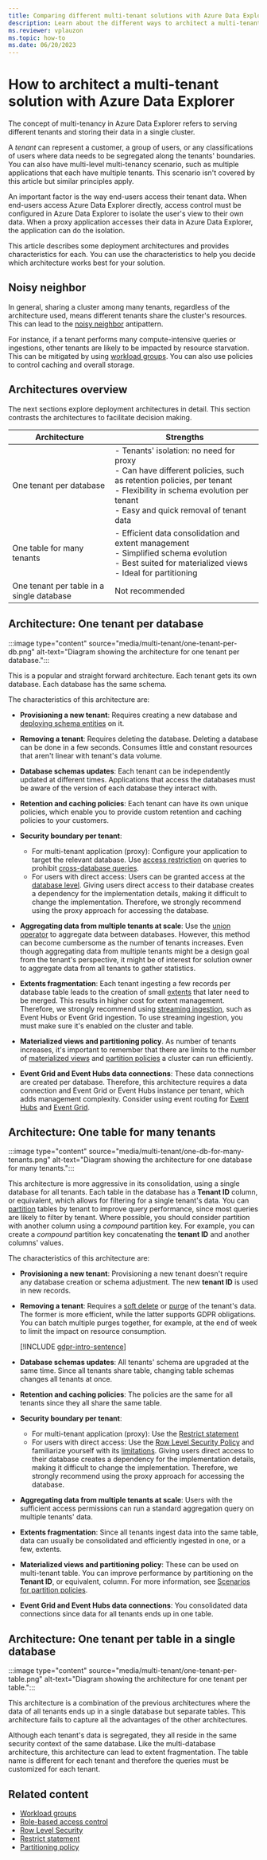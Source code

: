 ```yaml
---
title: Comparing different multi-tenant solutions with Azure Data Explorer
description: Learn about the different ways to architect a multi-tenant solution in Azure Data Explorer.
ms.reviewer: vplauzon
ms.topic: how-to
ms.date: 06/20/2023
---
```

# How to architect a multi-tenant solution with Azure Data Explorer

The concept of multi-tenancy in Azure Data Explorer refers to serving different tenants and storing their data in a single cluster.

A *tenant* can represent a customer, a group of users, or any classifications of users where data needs to be segregated along the tenants' boundaries. You can also have multi-level multi-tenancy scenario, such as multiple applications that each have multiple tenants. This scenario isn't covered by this article but similar principles apply.

An important factor is the way end-users access their tenant data. When end-users access Azure Data Explorer directly, access control must be configured in Azure Data Explorer to isolate the user's view to their own data. When a proxy application accesses their data in Azure Data Explorer, the application can do the isolation.

This article describes some deployment architectures and provides characteristics for each. You can use the characteristics to help you decide which architecture works best for your solution.

## Noisy neighbor

In general, sharing a cluster among many tenants, regardless of the architecture used, means different tenants share the cluster's resources. This can lead to the [noisy neighbor](/azure/architecture/antipatterns/noisy-neighbor/noisy-neighbor) antipattern.

For instance, if a tenant performs many compute-intensive queries or ingestions, other tenants are likely to be impacted by resource starvation. This can be mitigated by using [workload groups](/kusto/management/workload-groups?view=azure-data-explorer&preserve-view=true). You can also use policies to control caching and overall storage.

## Architectures overview

The next sections explore deployment architectures in detail.  This section contrasts the architectures to facilitate decision making.

|Architecture|Strengths|
|---|---|
|One tenant per database|- Tenants' isolation:  no need for proxy<br />- Can have different policies, such as retention policies, per tenant<br />- Flexibility in schema evolution per tenant<br />- Easy and quick removal of tenant data|
|One table for many tenants|- Efficient data consolidation and extent management<br />- Simplified schema evolution<br />- Best suited for materialized views<br />- Ideal for partitioning|
|One tenant per table in a single database|Not recommended|

## Architecture: One tenant per database

:::image type="content" source="media/multi-tenant/one-tenant-per-db.png" alt-text="Diagram showing the architecture for one tenant per database.":::

This is a popular and straight forward architecture. Each tenant gets its own database. Each database has the same schema.

The characteristics of this architecture are:

* **Provisioning a new tenant**: Requires creating a new database and [deploying schema entities](automated-deploy-overview.md#deploy-schema-entities) on it.

* **Removing a tenant**: Requires deleting the database. Deleting a database can be done in a few seconds. Consumes little and constant resources that aren't linear with tenant's data volume.

* **Database schemas updates**: Each tenant can be independently updated at different times. Applications that access the databases must be aware of the version of each database they interact with.

* **Retention and caching policies**: Each tenant can have its own unique policies, which enable you to provide custom retention and caching policies to your customers.

* **Security boundary per tenant**:
  * For multi-tenant application (proxy): Configure your application to target the relevant database. Use [access restriction](/kusto/query/cross-cluster-or-database-queries?view=azure-data-explorer&preserve-view=true#qualified-names-and-restrict-access-statements) on queries to prohibit [cross-database queries](/kusto/query/cross-cluster-or-database-queries?view=azure-data-explorer&preserve-view=true).
  * For users with direct access: Users can be granted access at the [database level](/kusto/access-control/role-based-access-control?view=azure-data-explorer&preserve-view=true). Giving users direct access to their database creates a dependency for the implementation details, making it difficult to change the implementation. Therefore, we strongly recommend using the proxy approach for accessing the database.

* **Aggregating data from multiple tenants at scale**: Use the [union operator](/kusto/query/union-operator?view=azure-data-explorer&preserve-view=true) to aggregate data between databases. However, this method can become cumbersome as the number of tenants increases. Even though aggregating data from multiple tenants might be a design goal from the tenant's perspective, it might be of interest for solution owner to aggregate data from all tenants to gather statistics.

* **Extents fragmentation**: Each tenant ingesting a few records per database table leads to the creation of small [extents](/kusto/management/extents-overview?view=azure-data-explorer&preserve-view=true) that later need to be merged. This results in higher cost for extent management. Therefore, we strongly recommend using [streaming ingestion](ingest-data-streaming.md), such as Event Hubs or Event Grid ingestion. To use streaming ingestion, you must make sure it's enabled on the cluster and table.

* **Materialized views and partitioning policy**. As number of tenants increases, it's important to remember that there are limits to the number of [materialized views](/kusto/management/materialized-views/materialized-view-overview?view=azure-data-explorer&preserve-view=true#performance-considerations) and [partition policies](/kusto/management/partitioning-policy?view=azure-data-explorer&preserve-view=true#supported-scenarios) a cluster can run efficiently.

* **Event Grid and Event Hubs data connections**: These data connections are created per database. Therefore, this architecture requires a data connection and Event Grid or Event Hubs instance per tenant, which adds management complexity. Consider using event routing for [Event Hubs](ingest-data-event-hub-overview.md#events-routing) and [Event Grid](ingest-data-event-grid-overview.md#events-routing).

## Architecture: One table for many tenants

:::image type="content" source="media/multi-tenant/one-db-for-many-tenants.png" alt-text="Diagram showing the architecture for one database for many tenants.":::

This architecture is more aggressive in its consolidation, using a single database for all tenants. Each table in the database has a **Tenant ID** column, or equivalent, which allows for filtering for a single tenant's data. You can [partition](/kusto/management/partitioning-policy?view=azure-data-explorer&preserve-view=true) tables by tenant to improve query performance, since most queries are likely to filter by tenant. Where possible, you should consider partition with another column using a *compound* partition key. For example, you can create a *compound* partition key concatenating the **tenant ID** and another columns' values.

The characteristics of this architecture are:

* **Provisioning a new tenant**: Provisioning a new tenant doesn't require any database creation or schema adjustment. The new **tenant ID** is used in new records.

* **Removing a tenant**: Requires a [soft delete](/kusto/concepts/data-soft-delete?view=azure-data-explorer&preserve-view=true) or [purge](/kusto/concepts/data-purge?view=azure-data-explorer&preserve-view=true) of the tenant's data. The former is more efficient, while the latter supports GDPR obligations. You can batch multiple purges together, for example, at the end of week to limit the impact on resource consumption.

    [!INCLUDE [gdpr-intro-sentence](includes/gdpr-intro-sentence.md)]

* **Database schemas updates**: All tenants' schema are upgraded at the same time. Since all tenants share table, changing table schemas changes all tenants at once.

* **Retention and caching policies**: The policies are the same for all tenants since they all share the same table.

* **Security boundary per tenant**:
  * For multi-tenant application (proxy): Use the [Restrict statement](/kusto/query/restrict-statement?view=azure-data-explorer&preserve-view=true)
  * For users with direct access: Use the [Row Level Security Policy](/kusto/management/row-level-security-policy) and familiarize yourself with its [limitations](/kusto/management/row-level-security-policy?view=azure-data-explorer&preserve-view=true#limitations). Giving users direct access to their database creates a dependency for the implementation details, making it difficult to change the implementation. Therefore, we strongly recommend using the proxy approach for accessing the database.

* **Aggregating data from multiple tenants at scale**: Users with the sufficient access permissions can run a standard aggregation query on multiple tenants' data.

* **Extents fragmentation**: Since all tenants ingest data into the same table, data can usually be consolidated and efficiently ingested in one, or a few, extents.

* **Materialized views and partitioning policy**: These can be used on multi-tenant table. You can improve performance by partitioning on the **Tenant ID**, or equivalent, column. For more information, see [Scenarios for partition policies](/kusto/management/partitioning-policy?view=azure-data-explorer&preserve-view=true#supported-scenarios).

* **Event Grid and Event Hubs data connections**: You consolidated data connections since data for all tenants ends up in one table.

## Architecture: One tenant per table in a single database

:::image type="content" source="media/multi-tenant/one-tenant-per-table.png" alt-text="Diagram showing the architecture for one tenant per table.":::

This architecture is a combination of the previous architectures where the data of all tenants ends up in a single database but separate tables. This architecture fails to capture all the advantages of the other architectures.

Although each tenant's data is segregated, they all reside in the same security context of the same database. Like the multi-database architecture, this architecture can lead to extent fragmentation. The table name is different for each tenant and therefore the queries must be customized for each tenant.

## Related content

* [Workload groups](/kusto/management/workload-groups?view=azure-data-explorer&preserve-view=true)
* [Role-based access control](/kusto/access-control/role-based-access-control?view=azure-data-explorer&preserve-view=true)
* [Row Level Security](/kusto/management/row-level-security-policy?view=azure-data-explorer&preserve-view=true)
* [Restrict statement](/kusto/query/restrict-statement?view=azure-data-explorer&preserve-view=true)
* [Partitioning policy](/kusto/management/partitioning-policy?view=azure-data-explorer&preserve-view=true)
